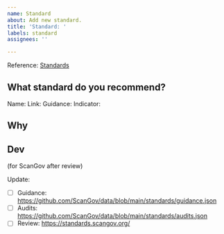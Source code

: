 ```yaml
---
name: Standard
about: Add new standard.
title: 'Standard: '
labels: standard
assignees: ''

---
```


Reference: [Standards](https://standards.scangov.org)

## What standard do you recommend?

Name: 
Link: 
Guidance: 
Indicator:

## Why


## Dev
(for ScanGov after review)

Update:

- [ ] Guidance: https://github.com/ScanGov/data/blob/main/standards/guidance.json
- [ ] Audits: https://github.com/ScanGov/data/blob/main/standards/audits.json
- [ ] Review: https://standards.scangov.org/
